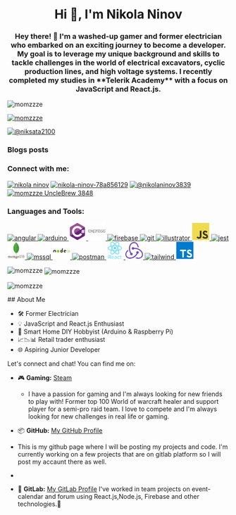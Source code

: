 <h1 align="center">Hi 👋, I'm Nikola Ninov</h1>
<h3 align="center">Hey there! 👋 I'm a washed-up gamer and former electrician who embarked on an exciting journey to become a developer. My goal is to leverage my unique background and skills to tackle challenges in the world of electrical excavators, cyclic production lines, and high voltage systems. I recently completed my studies in **Telerik Academy** with a focus on JavaScript and React.js.</h3>

<p align="left"> <img src="https://komarev.com/ghpvc/?username=momzzze&label=Profile%20views&color=0e75b6&style=flat" alt="momzzze" /> </p>

<p align="left"> <a href="https://github.com/ryo-ma/github-profile-trophy"><img src="https://github-profile-trophy.vercel.app/?username=momzzze" alt="momzzze" /></a> </p>

<p align="left"> <a href="https://twitter.com/@niksata2100" target="blank"><img src="https://img.shields.io/twitter/follow/@niksata2100?logo=twitter&style=for-the-badge" alt="@niksata2100" /></a> </p>

### Blogs posts
<!-- BLOG-POST-LIST:START -->
<!-- BLOG-POST-LIST:END -->

<h3 align="left">Connect with me:</h3>
<p align="left">
<a href="https://dev.to/nikola ninov" target="blank"><img align="center" src="https://raw.githubusercontent.com/rahuldkjain/github-profile-readme-generator/master/src/images/icons/Social/devto.svg" alt="nikola ninov" height="30" width="40" /></a>
<a href="https://linkedin.com/in/nikola-ninov-78a856129" target="blank"><img align="center" src="https://raw.githubusercontent.com/rahuldkjain/github-profile-readme-generator/master/src/images/icons/Social/linked-in-alt.svg" alt="nikola-ninov-78a856129" height="30" width="40" /></a>
<a href="https://www.youtube.com/c/@nikolaninov3839" target="blank"><img align="center" src="https://raw.githubusercontent.com/rahuldkjain/github-profile-readme-generator/master/src/images/icons/Social/youtube.svg" alt="@nikolaninov3839" height="30" width="40" /></a>
<a href="https://discord.gg/momzzze UncleBrew 3848" target="blank"><img align="center" src="https://raw.githubusercontent.com/rahuldkjain/github-profile-readme-generator/master/src/images/icons/Social/discord.svg" alt="momzzze UncleBrew 3848" height="30" width="40" /></a>
</p>

<h3 align="left">Languages and Tools:</h3>
<p align="left"> <a href="https://angular.io" target="_blank" rel="noreferrer"> <img src="https://angular.io/assets/images/logos/angular/angular.svg" alt="angular" width="40" height="40"/> </a> <a href="https://www.arduino.cc/" target="_blank" rel="noreferrer"> <img src="https://cdn.worldvectorlogo.com/logos/arduino-1.svg" alt="arduino" width="40" height="40"/> </a> <a href="https://www.w3schools.com/cs/" target="_blank" rel="noreferrer"> <img src="https://raw.githubusercontent.com/devicons/devicon/master/icons/csharp/csharp-original.svg" alt="csharp" width="40" height="40"/> </a> <a href="https://expressjs.com" target="_blank" rel="noreferrer"> <img src="https://raw.githubusercontent.com/devicons/devicon/master/icons/express/express-original-wordmark.svg" alt="express" width="40" height="40"/> </a> <a href="https://firebase.google.com/" target="_blank" rel="noreferrer"> <img src="https://www.vectorlogo.zone/logos/firebase/firebase-icon.svg" alt="firebase" width="40" height="40"/> </a> <a href="https://git-scm.com/" target="_blank" rel="noreferrer"> <img src="https://www.vectorlogo.zone/logos/git-scm/git-scm-icon.svg" alt="git" width="40" height="40"/> </a> <a href="https://www.adobe.com/in/products/illustrator.html" target="_blank" rel="noreferrer"> <img src="https://www.vectorlogo.zone/logos/adobe_illustrator/adobe_illustrator-icon.svg" alt="illustrator" width="40" height="40"/> </a> <a href="https://developer.mozilla.org/en-US/docs/Web/JavaScript" target="_blank" rel="noreferrer"> <img src="https://raw.githubusercontent.com/devicons/devicon/master/icons/javascript/javascript-original.svg" alt="javascript" width="40" height="40"/> </a> <a href="https://jestjs.io" target="_blank" rel="noreferrer"> <img src="https://www.vectorlogo.zone/logos/jestjsio/jestjsio-icon.svg" alt="jest" width="40" height="40"/> </a> <a href="https://www.mongodb.com/" target="_blank" rel="noreferrer"> <img src="https://raw.githubusercontent.com/devicons/devicon/master/icons/mongodb/mongodb-original-wordmark.svg" alt="mongodb" width="40" height="40"/> </a> <a href="https://www.microsoft.com/en-us/sql-server" target="_blank" rel="noreferrer"> <img src="https://www.svgrepo.com/show/303229/microsoft-sql-server-logo.svg" alt="mssql" width="40" height="40"/> </a> <a href="https://nodejs.org" target="_blank" rel="noreferrer"> <img src="https://raw.githubusercontent.com/devicons/devicon/master/icons/nodejs/nodejs-original-wordmark.svg" alt="nodejs" width="40" height="40"/> </a> <a href="https://postman.com" target="_blank" rel="noreferrer"> <img src="https://www.vectorlogo.zone/logos/getpostman/getpostman-icon.svg" alt="postman" width="40" height="40"/> </a> <a href="https://reactjs.org/" target="_blank" rel="noreferrer"> <img src="https://raw.githubusercontent.com/devicons/devicon/master/icons/react/react-original-wordmark.svg" alt="react" width="40" height="40"/> </a> <a href="https://redux.js.org" target="_blank" rel="noreferrer"> <img src="https://raw.githubusercontent.com/devicons/devicon/master/icons/redux/redux-original.svg" alt="redux" width="40" height="40"/> </a> <a href="https://tailwindcss.com/" target="_blank" rel="noreferrer"> <img src="https://www.vectorlogo.zone/logos/tailwindcss/tailwindcss-icon.svg" alt="tailwind" width="40" height="40"/> </a> <a href="https://www.typescriptlang.org/" target="_blank" rel="noreferrer"> <img src="https://raw.githubusercontent.com/devicons/devicon/master/icons/typescript/typescript-original.svg" alt="typescript" width="40" height="40"/> </a> </p>

<p><img align="left" src="https://github-readme-stats.vercel.app/api/top-langs?username=momzzze&show_icons=true&locale=en&layout=compact" alt="momzzze" /></p>

<p>&nbsp;<img align="center" src="https://github-readme-stats.vercel.app/api?username=momzzze&show_icons=true&locale=en" alt="momzzze" /></p>

<p><img align="center" src="https://github-readme-streak-stats.herokuapp.com/?user=momzzze&" alt="momzzze" /></p>
## About Me

- 🛠️ Former Electrician
- 💡 JavaScript and React.js Enthusiast
- 🏡 Smart Home DIY Hobbyist (Arduino & Raspberry Pi)
- 📈📉📊 Retail trader enthusiast
- 🌐 Aspiring Junior Developer


Let's connect and chat! You can find me on:

- 🎮 **Gaming:** [Steam](https://steamcommunity.com/profiles/76561198020689698/)
  - I have a passion for gaming and I'm always looking for new friends to play with! Former top 100 World of warcraft healer and support player for a semi-pro raid team. I love to compete and I'm always looking for new challenges in real life or gaming.
  
- 📦 **GitHub:** [My GitHub Profile](https://github.com/momzzze)
- This is my github page where I will be posting my projects and code. I'm currently working on a few projects that are on gitlab platform so I will post my accaunt there as well.
- 
- 🏢 **GitLab:** [My GitLab Profile](https://gitlab.com/nikola.ninov)
    I've worked in team projects on  event-calendar and forum using React.js,Node.js, Firebase and other technologies.🚀


